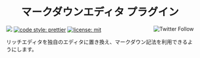 <h1 align="center">マークダウンエディタ プラグイン</h1>

<p align="left">
 <img src="https://data.jsdelivr.com/v1/package/gh/local-bias/kintone-plugin-markdown/badge" />
 <a href="https://twitter.com/lbribbit"><img src="https://img.shields.io/twitter/follow/lbribbit?logo=twitter&style=flat-square" align="right" alt="Twitter Follow" /></a>
 <a href= "https://github.com/prettier/prettier"><img alt="code style: prettier" src="https://img.shields.io/badge/code%20style-prettier-orange?style=flat-square"></a>
 <a href= "https://www.gnu.org/licenses/licenses.ja.html"><img alt="license: mit" src="https://img.shields.io/badge/license-MIT-green?style=flat-square"></a>
</p>

リッチエディタを独自のエディタに置き換え、マークダウン記法を利用できるようにします。
